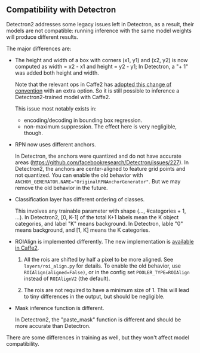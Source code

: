

## Compatibility with Detectron

Detectron2 addresses some legacy issues left in Detectron, as a result, their models
are not compatible:
running inference with the same model weights will produce different results.

The major differences are:

- The height and width of a box with corners (x1, y1) and (x2, y2) is now computed as
	width = x2 - x1 and height = y2 - y1;
	In Detectron, a "+ 1" was added both height and width.

	Note that the relevant ops in Caffe2 has [adopted this change of convention](https://github.com/pytorch/pytorch/pull/20550)
	with an extra option.
	So it is still possible to inference a Detectron2-trained model with Caffe2.

	This issue most notably exists in:
	- encoding/decoding in bounding box regression.
	- non-maximum suppression. The effect here is very negligible, though.

- RPN now uses different anchors.

  In Detectron, the anchors were quantized and do not have accurate areas (https://github.com/facebookresearch/Detectron/issues/227).
	In Detectron2, the anchors are center-aligned to feature grid points and not quantized.
	You can enable the old behavior with `ANCHOR_GENERATOR.NAME="OriginalRPNAnchorGenerator"`.
	But we may remove the old behavior in the future.

- Classification layer has different ordering of classes.

	This involves any trainable parameter with shape (..., #categories + 1, ...).
	In Detectron2, [0, K-1] of the total K+1 labels mean the K object categories,
	and label "K" means background.
	In Detectron, lable "0" means background, and [1, K] means the K categories.

- ROIAlign is implemented differently. The new implementation is [available in Caffe2](https://github.com/pytorch/pytorch/pull/23706).

  1. All the rois are shifted by half a pixel to be more aligned. See `layers/roi_align.py` for details.
     To enable the old behavior, use `ROIAlign(aligned=False)`, or in the config set `POOLER_TYPE=ROIAlign` instead of
     `ROIAlignV2` (the default).

  1. The rois are not required to have a minimum size of 1.
     This will lead to tiny differences in the output, but should be negligible.

- Mask inference function is different.

	In Detectron2, the "paste_mask" function is different and should be more accurate than Detectron.

There are some differences in training as well, but they won't affect model compatibility.
